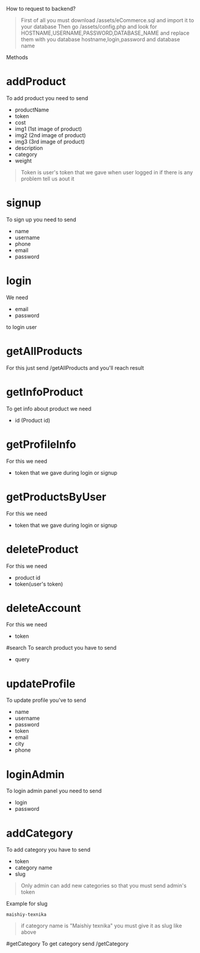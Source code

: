 How to request to backend?
>First of all you must download /assets/eCommerce.sql and import it to your database
>Then go /assets/config.php and look for HOSTNAME,USERNAME,PASSWORD,DATABASE_NAME 
>and replace them with you database hostname,login,password and database name

Methods

# addProduct 

To add product you need to send
- productName
- token
- cost
- img1 (1st image of product)
- img2 (2nd image of product)
- img3 (3rd image of product)
- description
- category
- weight

>Token is user's token that we gave when user logged in
>if there is any problem tell us aout it


# signup
To sign up you need to send
- name
- username
- phone
- email
- password


# login
We need
- email
- password

to login user 


# getAllProducts
For this just send /getAllProducts and you'll reach result


# getInfoProduct
To get info about product we need 
- id (Product id)


# getProfileInfo 
For this we need
- token
that we gave during login or signup


# getProductsByUser
For this we need
- token
that we gave during login or signup


# deleteProduct
For this we need
- product id
- token(user's token)


# deleteAccount
For this we need 
- token


#search
To search product you have to send
- query


# updateProfile
To update profile you've to send
- name
- username
- password
- token
- email
- city
- phone


# loginAdmin
To login admin panel you need to send
- login
- password


# addCategory
To add category you have to send
- token
- category name
- slug


>Only admin can add new categories so that
>you must send admin's token 

Example for slug
``` 
maishiy-texnika
```
>if category name is "Maishiy texnika" you must give it as slug like above


#getCategory
To get category send /getCategory
